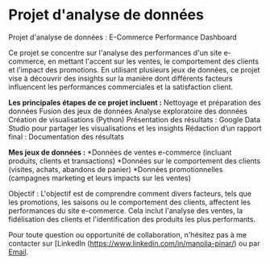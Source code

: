 # Projet d'analyse de données 

Projet d'analyse de données : E-Commerce Performance Dashboard

Ce projet se concentre sur l'analyse des performances d'un site e-commerce, en mettant l'accent sur les ventes, le comportement des clients et l'impact des promotions. En utilisant plusieurs jeux de données, ce projet vise à découvrir des insights sur la manière dont différents facteurs influencent les performances commerciales et la satisfaction client.

**Les principales étapes de ce projet incluent :**
Nettoyage et préparation des données 
Fusion des jeux de données 
Analyse exploratoire des données 
Création de visualisations (Python)
Présentation des résultats : Google Data Studio pour partager les visualisations et les insights
Rédaction d’un rapport final : Documentation des résultats

**Mes jeux de données :**
*Données de ventes e-commerce (incluant produits, clients et transactions)
*Données sur le comportement des clients (visites, achats, abandons de panier)
*Données promotionnelles (campagnes marketing et leurs impacts sur les ventes)

Objectif :
L'objectif est de comprendre comment divers facteurs, tels que les promotions, les saisons ou le comportement des clients, affectent les performances du site e-commerce. Cela inclut l'analyse des ventes, la fidélisation des clients et l'identification des produits les plus performants.

Pour toute question ou opportunité de collaboration, n'hésitez pas à me contacter sur [LinkedIn (https://www.linkedin.com/in/manolia-pinar/) ou par [Email](mailto:anoliapinar@gmail.com).
